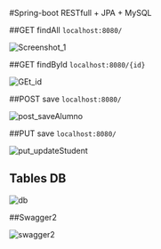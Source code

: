 #Spring-boot RESTfull + JPA + MySQL 

##GET findAll `localhost:8080/`

![Screenshot_1](https://user-images.githubusercontent.com/71657821/95030391-0df48100-0675-11eb-977a-140d53b1b697.png)


##GET findById `localhost:8080/{id}`

![GEt_id](https://user-images.githubusercontent.com/71657821/95030418-3bd9c580-0675-11eb-8b08-0746dfe9a373.png)


##POST save `localhost:8080/`

![post_saveAlumno](https://user-images.githubusercontent.com/71657821/95030455-7f343400-0675-11eb-9c71-2ba4b495ab60.png)


##PUT save `localhost:8080/`

![put_updateStudent](https://user-images.githubusercontent.com/71657821/95030462-85c2ab80-0675-11eb-8160-f11803bd0c29.png)


## Tables DB 
![db](https://user-images.githubusercontent.com/71657821/95030529-113c3c80-0676-11eb-919a-ef80573ab2d2.png)

##Swagger2

![swagger2](https://user-images.githubusercontent.com/71657821/95030497-d0442800-0675-11eb-8950-19926aa6324c.png)
